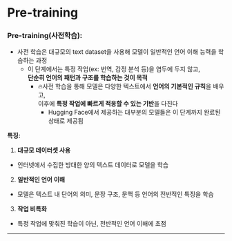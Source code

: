 # Pre-training

### Pre-training(사전학습):

* 사전 학습은 대규모의 text dataset을 사용해 모델이 일반적인 언어 이해 능력을 학습하는 과정
  * 이 단계에서는 특정 작업(ex: 번역, 감정 분석 등)을 염두에 두지 않고,\
    **단순히 언어의 패턴과 구조를 학습하는 것이 목적**
    * :fire:사전 학습을 통해 모델은 다양한 텍스트에서 **언어의 기본적인 규칙**을 배우고, \
      이후에 **특정 작업에 빠르게 적응할 수 있는 기반**을 다진다
      * Hugging Face에서 제공하는 대부분의 모델들은 이 단계까지 완료된 상태로 제공됨

**특징:**

1. **대규모 데이터셋 사용**

* 인터넷에서 수집한 방대한 양의 텍스트 데이터로 모델을 학습

2. **일반적인 언어 이해**

* 모델은 텍스트 내 단어의 의미, 문장 구조, 문맥 등 언어의 전반적인 특징을 학습

3. **작업 비특화**

* 특정 작업에 맞춰진 학습이 아닌, 전반적인 언어 이해에 초점



***









